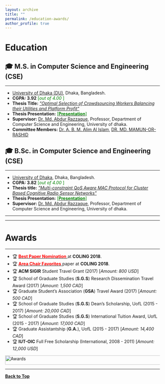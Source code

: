 ```yaml
---
layout: archive
title: ""
permalink: /education-awards/
author_profile: true
---
```


# Education

## 🎓 M.S. in Computer Science and Engineering (CSE)
--------------------------------

* [University of Dhaka (DU)](https://www.du.ac.bd/), Dhaka, Bangladesh.
* **CGPA:  3.92** <span style ="color:Green"> [*out of 4.00* ] </span>
* **Thesis Title:** [*"Optimal Selection of Crowdsourcing Workers Balancing their Utilities and Platform Profit"*](https://sujan-sarker.github.io/files/MS_thesis_report_sujan.pdf) 
* **Thesis Presentation:** [<span style ="color:Green"> [**Presentation**] </span>](https://sujan-sarker.github.io/files/MS_thesis_presentation.pdf) 
* **Supervisor:** [Dr. Md. Abdur Razzaque](https://www.cse.du.ac.bd/profile/?faculty=AR), Professor, Department of Computer Science and Engineering, University of dhaka.
* **Committee Members:** [Dr. A. B. M. Alim Al Islam](https://cse.buet.ac.bd/faculty_list/detail/razi), [DR. MD. MAMUN-OR-RASHID ](https://www.cse.du.ac.bd/profile/?faculty=MR)


## 🎓 B.Sc. in Computer Science and Engineering (CSE)
-----------------------------------------------------------


* [University of Dhaka](https://www.du.ac.bd/), Dhaka, Bangladesh.
* **CGPA:  3.82** <span style ="color:Green"> [*out of 4.00* ] </span>
* **Thesis title:** [*"Multi-constraint QoS Aware MAC Protocol for Cluster Based Cognitive Radio Sensor Networks"*](https://sujan-sarker.github.io/files/BSc_thesis_report_sujan.pdf) 
* **Thesis Presentation:** [<span style ="color:Green"> [**Presentation**] </span>](https://sujan-sarker.github.io/files/BSc_thesis_presentation.pdf) 
* **Supervisor:** [Dr. Md. Abdur Razzaque](https://www.cse.du.ac.bd/profile/?faculty=AR), Professor, Department of Computer Science and Engineering, University of dhaka.


<!-- <a href="https://tafseer-nayeem.github.io/education-awards/"> <img src="https://sujan-sarker.github.io/images/educations.png" alt="Education"
	title="Education" width="500" height="50"> </a>
-->
------------------------------------------------------
------------------------------------------------------

# Awards
---------

* 🏆 [<span style="color:Red"> **Best Paper Nomination** </span>](http://coling2018.org/coling-2018-best-papers/) at **COLING 2018**.
* 🏆  [<span style="color:Red"> **Area Chair Favorites** </span>](http://coling2018.org/coling-2018-best-papers/) paper at **COLING 2018**.
* 🏆  **ACM SIGIR** Student Travel Grant (2017) [*Amount: 800 USD*]
* 🏆 School of Graduate Studies (**S.G.S**) Research Dissemination Travel Award (2017) [*Amount: 1,500 CAD*]
* 🏆 Graduate Student’s Association (**GSA**) Travel Award (2017) [*Amount: 500 CAD*]
* 🏆 School of Graduate Studies (**S.G.S**) Dean’s Scholarship, UofL (2015 - 2017) [*Amount: 20,000 CAD*]
* 🏆 School of Graduate Studies (**S.G.S**) International Tuition Award, UofL (2015 - 2017) [*Amount: 17,000 CAD*]
* 🏆 Graduate Assistantship (**G.A.**), UofL (2015 - 2017) [*Amount: 14,400 CAD*]
* 🏆 **IUT-OIC** Full Free Scholarship (International, 2008 - 2011) [*Amount: 12,000 USD*]


<a href="https://tafseer-nayeem.github.io/education-awards/"> <img src="https://tafseer-nayeem.github.io/images/awards.png" alt="Awards"
	title="Awards" width="550" height="30"> </a>

--------------------------------------------

[**Back to Top**](#)

